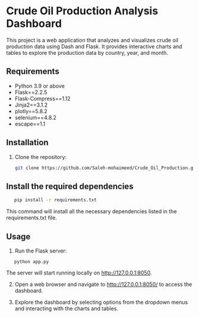 # Crude Oil Production Analysis Dashboard

This project is a web application that analyzes and visualizes crude oil production data using Dash and Flask. It provides interactive charts and tables to explore the production data by country, year, and month.

## Requirements

- Python 3.9 or above
- Flask==2.2.5
- Flask-Compress==1.12
- Jinja2==3.1.2
- plotly==5.8.2
- selenium==4.8.2
- escape==1.1

## Installation

1. Clone the repository:

   ```bash
   git clone https://github.com/Saleh-mohaimeed/Crude_Oil_Production.git

## Install the required dependencies

```bash
   pip install -r requirements.txt
```
This command will install all the necessary dependencies listed in the requirements.txt file.

## Usage
1. Run the Flask server:
```
   python app.py
```
The server will start running locally on http://127.0.0.1:8050.

2. Open a web browser and navigate to http://127.0.0.1:8050/ to access the dashboard.

3. Explore the dashboard by selecting options from the dropdown menus and interacting with the charts and tables.
